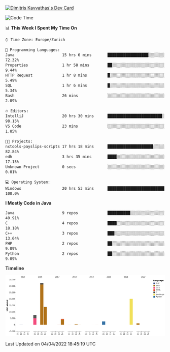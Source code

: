 <a href="https://app.daily.dev/JimR21"><img src="https://api.daily.dev/devcards/1a6ea627b9cf4de4a4f1b5f5cac8c85e.png?r=t8i" width="400" alt="Dimitris Kavvathas's Dev Card"/></a>

<!--START_SECTION:waka-->
![Code Time](http://img.shields.io/badge/Code%20Time-3%2C443%20hrs%2039%20mins-blue)

📊 **This Week I Spent My Time On** 

```text
⌚︎ Time Zone: Europe/Zurich

💬 Programming Languages: 
Java                     15 hrs 6 mins       ██████████████████░░░░░░░   72.32% 
Properties               1 hr 58 mins        ██░░░░░░░░░░░░░░░░░░░░░░░   9.44% 
HTTP Request             1 hr 8 mins         █░░░░░░░░░░░░░░░░░░░░░░░░   5.49% 
SQL                      1 hr 6 mins         █░░░░░░░░░░░░░░░░░░░░░░░░   5.34% 
Bash                     26 mins             ░░░░░░░░░░░░░░░░░░░░░░░░░   2.09%

🔥 Editors: 
IntelliJ                 20 hrs 30 mins      ████████████████████████░   98.15% 
VS Code                  23 mins             ░░░░░░░░░░░░░░░░░░░░░░░░░   1.85%

🐱‍💻 Projects: 
nxtools-payslips-scripts 17 hrs 18 mins      ████████████████████░░░░░   82.84% 
edh                      3 hrs 35 mins       ████░░░░░░░░░░░░░░░░░░░░░   17.15% 
Unknown Project          0 secs              ░░░░░░░░░░░░░░░░░░░░░░░░░   0.01%

💻 Operating System: 
Windows                  20 hrs 53 mins      █████████████████████████   100.0%

```

**I Mostly Code in Java** 

```text
Java                     9 repos             ██████████░░░░░░░░░░░░░░░   40.91% 
C                        4 repos             ████░░░░░░░░░░░░░░░░░░░░░   18.18% 
C++                      3 repos             ███░░░░░░░░░░░░░░░░░░░░░░   13.64% 
PHP                      2 repos             ██░░░░░░░░░░░░░░░░░░░░░░░   9.09% 
Python                   2 repos             ██░░░░░░░░░░░░░░░░░░░░░░░   9.09%

```


**Timeline**

![Chart not found](https://raw.githubusercontent.com/JimR21/JimR21/master/charts/bar_graph.png) 


 Last Updated on 04/04/2022 18:45:19 UTC
<!--END_SECTION:waka-->

<!--
**JimR21/JimR21** is a ✨ _special_ ✨ repository because its `README.md` (this file) appears on your GitHub profile.

Here are some ideas to get you started:

- 🔭 I’m currently working on ...
- 🌱 I’m currently learning ...
- 👯 I’m looking to collaborate on ...
- 🤔 I’m looking for help with ...
- 💬 Ask me about ...
- 📫 How to reach me: ...
- 😄 Pronouns: ...
- ⚡ Fun fact: ...
-->
